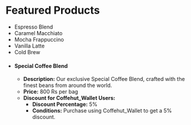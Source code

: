 # Featured Products

- Espresso Blend
- Caramel Macchiato
- Mocha Frappuccino
- Vanilla Latte
- Cold Brew
- #### Special Coffee Blend
  - **Description:** Our exclusive Special Coffee Blend, crafted with the finest beans from around the world.
  - **Price:** 800 Rs per bag
  - **Discount for Coffehut_Wallet Users:**
    - **Discount Percentage:** 5%
    - **Conditions:** Purchase using Coffehut_Wallet to get a 5% discount.
